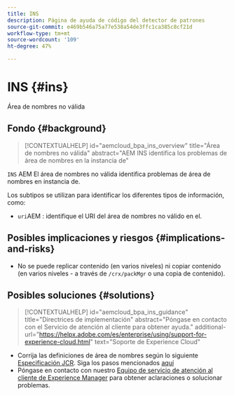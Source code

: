 ```yaml
---
title: INS
description: Página de ayuda de código del detector de patrones
source-git-commit: e469b546a75a77e538a54de3ffc1ca385c8cf21d
workflow-type: tm+mt
source-wordcount: '109'
ht-degree: 47%

---
```


# INS {#ins}

Área de nombres no válida

## Fondo {#background}

>[!CONTEXTUALHELP]
>id="aemcloud_bpa_ins_overview"
>title="Área de nombres no válida"
>abstract="AEM INS identifica los problemas de área de nombres en la instancia de"

`INS`  AEM El área de nombres no válida identifica problemas de área de nombres en instancia de.

Los subtipos se utilizan para identificar los diferentes tipos de información, como:

* `uri`AEM : identifique el URI del área de nombres no válido en el.

## Posibles implicaciones y riesgos {#implications-and-risks}

* No se puede replicar contenido (en varios niveles) ni copiar contenido (en varios niveles - a través de `/crx/packMgr` o una copia de contenido).

## Posibles soluciones {#solutions}

>[!CONTEXTUALHELP]
>id="aemcloud_bpa_ins_guidance"
>title="Directrices de implementación"
>abstract="Póngase en contacto con el Servicio de atención al cliente para obtener ayuda."
>additional-url="https://helpx.adobe.com/es/enterprise/using/support-for-experience-cloud.html" text="Soporte de Experience Cloud"

* Corrija las definiciones de área de nombres según lo siguiente [Especificación JCR](https://developer.adobe.com/experience-manager/reference-materials/spec/jcr/1.0/4.5_Namespaces.html). Siga los pasos mencionados [aquí](https://experienceleaguecommunities.adobe.com/t5/adobe-experience-manager/how-can-i-delete-a-namespace-created-in-crx/td-p/225163)
* Póngase en contacto con nuestro [Equipo de servicio de atención al cliente de Experience Manager](https://helpx.adobe.com/es/enterprise/using/support-for-experience-cloud.html) para obtener aclaraciones o solucionar problemas.